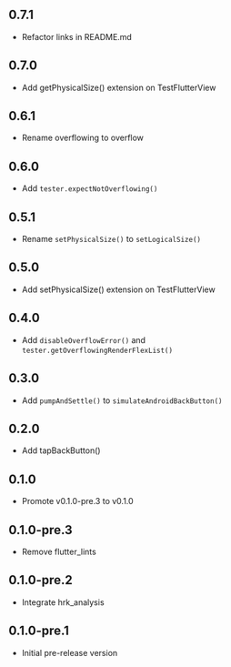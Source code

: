 ## 0.7.1

- Refactor links in README.md

## 0.7.0

- Add getPhysicalSize() extension on TestFlutterView

## 0.6.1

- Rename overflowing to overflow

## 0.6.0

- Add `tester.expectNotOverflowing()`

## 0.5.1

- Rename `setPhysicalSize()` to `setLogicalSize()`

## 0.5.0

- Add setPhysicalSize() extension on TestFlutterView

## 0.4.0

- Add `disableOverflowError()` and `tester.getOverflowingRenderFlexList()`

## 0.3.0

- Add `pumpAndSettle()` to `simulateAndroidBackButton()`

## 0.2.0

- Add tapBackButton()

## 0.1.0

- Promote v0.1.0-pre.3 to v0.1.0

## 0.1.0-pre.3

- Remove flutter_lints

## 0.1.0-pre.2

- Integrate hrk_analysis

## 0.1.0-pre.1

- Initial pre-release version
